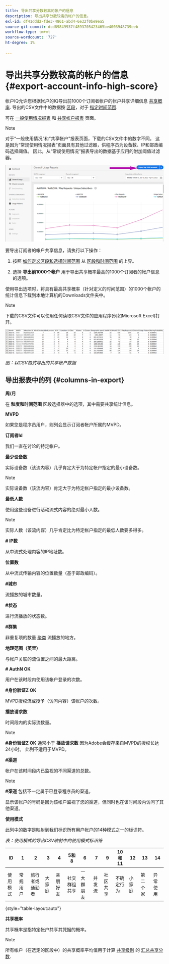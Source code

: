 ```yaml
---
title: 导出共享分数较高的帐户的信息
description: 导出共享分数较高的帐户的信息。
exl-id: df41ddd2-fde3-4861-abd4-6e32f0be9ea5
source-git-commit: dcd89849937f4893705423465be4003948739eeb
workflow-type: tm+mt
source-wordcount: '727'
ht-degree: 1%

---
```


# 导出共享分数较高的帐户的信息 {#export-account-info-high-score}

帐户IQ允许您根据帐户的IQ导出前1000个订阅者帐户的帐户共享详细信息 [共享概率](/help/AccountIQ/product-concepts.md#account-sharing-probability-def). 导出的CSV文件中的数据按 [区段](/help/AccountIQ/product-concepts.md#segment-def)，对于 [指定时间范围](/help/AccountIQ/product-concepts.md#time-frame-def).

可在 [一般使用情况报表](/help/AccountIQ/general-usage-reports.md) 和 [共享帐户报表](/help/AccountIQ/shared-acc-reports.md) 页面。

>[!NOTE]
>
>对于“一般使用情况”和“共享帐户”报表页面，下载的CSV文件中的数字不同。 这是因为“常规使用情况报表”页面具有其他过滤器，供程序员为设备数、IP和邮政编码选择阈值。 因此，从“常规使用情况”报表导出的数据基于应用的附加阈值过滤器。

![常规用法中的导出选项](assets/export.png)

要导出订阅者的帐户共享信息，请执行以下操作：

1. 按照 [如何定义区段和选择时间范围](/help/AccountIQ/howto-select-segment-timeframe.md) 从 [区段和时间范围](/help/AccountIQ/segments-timeframe.md) 的上界。

1. 选择 **导出前1000个帐户** 用于导出共享概率最高的1000个订阅者的帐户信息的选项。

使用导出选项时，将具有最高共享概率（针对定义的时间范围）的1000个帐户的统计信息下载到本地计算机的Downloads文件夹中。

>[!NOTE]
>
>下载的CSV文件可以使用任何读取CSV文件的应用程序(例如Microsoft Excel)打开。

![csv格式的导出数据](assets/exported-csv.png)

*图：以CSV格式导出的共享帐户数据*

## 导出报表中的列 {#columns-in-export}

**周/月**

在 **粒度和时间范围** 区段选择器中的选项，其中需要共享统计信息。

**MVPD**

如果您是程序员用户，则列会显示订阅者帐户所属的MVPD。

**订阅者Id**

我们一直在讨论的特定帐户。

**最少设备数**

实际设备数（该流内容）几乎肯定大于为特定帐户指定的最小设备数。

>[!NOTE]
>
>实际设备数（该流内容）肯定大于为特定帐户指定的最小设备数。

**最低人数**

使用这些设备进行活动流式内容的绝对最小人数。

>[!NOTE]
>
>实际人数（该流内容）几乎肯定比为特定帐户指定的最低人数要多得多。

**# IP数**

从中流式处理内容的IP地址数。

**位置数**

从中流式传输内容的位置数量（基于邮政编码）。

**#城市**

流播放的城市数量。

**#状态**

进行流播放的状态数。

**#群集**

非重复项的数量 [聚类](/help/AccountIQ/product-concepts.md#cluster-def) 流播放的地方。

**地理范围（英里）**

与帐户关联的流位置之间的最大距离。

**# AuthN OK**

用户在该时段内使用该帐户登录的次数。

**#身份验证Z OK**

MVPD授权流或授予（访问内容）该帐户的次数。

**播放请求数**

时间段内的实际流数量。

>[!NOTE]
>
>**#身份验证Z OK** 通常小于 **播放请求数** 因为Adobe会缓存来自MVPD的授权长达24小时。 此列不适用于MVPD。

**#渠道**

帐户在该时间段内已监视的不同渠道的总数。

>[!NOTE]
>
>**#渠道** 包括不一定属于已登录程序员的渠道。
>
>显示该帐户的号码是因为该帐户监视了您的渠道，但同时也在该时间段内访问了其他渠道。

**使用模式**

此列中的数字是映射到我们标识所有用户帐户的14种模式之一的标识符。

*表：使用模式的导出CSV映射中的使用模式标识符*

| ID | 1 | 2 | 3 | 4 | 5和8 | 6 | 7 | 9 | 10和11 | 12 | 13 | 14 |
|---|---|---|---|---|---|---|---|---|---|---|---|---|
| 使用模式 | 常规用户 | 旅行者或通勤者 | 大家庭 | 亲朋好友 | 社交群组共享 | 一大群朋友 | 并发流 | 社区共享 | 不确定行为 | 小家庭 | 第二个家 | 异常使用 |

{style=&quot;table-layout:auto&quot;}

**共享概率**

共享概率是指特定帐户共享其凭据的概率。

>[!NOTE]
>
> 所有帐户（在选定的区段中）的共享概率平均值用于计算 [共享级别](/help/AccountIQ/dashboard.md#sharing-level) 的 [汇总共享分数](/help/AccountIQ/dashboard.md#aggregated-sharing).

